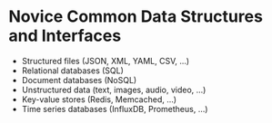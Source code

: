 # Novice Common Data Structures and Interfaces

* Structured files (JSON, XML, YAML, CSV, ...)
* Relational databases (SQL)
* Document databases (NoSQL)
* Unstructured data (text, images, audio, video, ...)
* Key-value stores (Redis, Memcached, ...)
* Time series databases (InfluxDB, Prometheus, ...)
